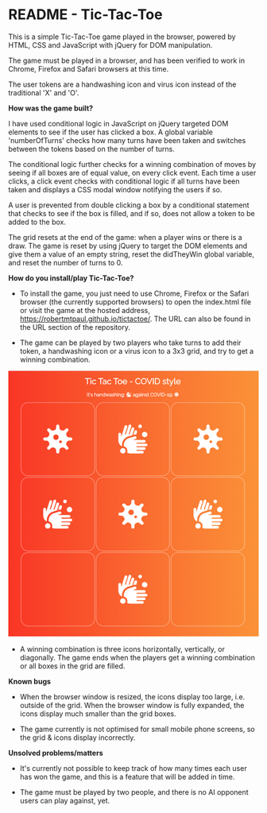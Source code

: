 # README - Tic-Tac-Toe

This is a simple Tic-Tac-Toe game played in the browser, powered by HTML, CSS and JavaScript with jQuery for DOM manipulation. 

The game must be played in a browser, and has been verified to work in Chrome, Firefox and Safari browsers at this time.

The user tokens are a handwashing icon and virus icon instead of the traditional 'X' and 'O'. 

**How was the game built?**

I have used conditional logic in JavaScript on jQuery targeted DOM elements to see if the user has clicked a box. A global variable 'numberOfTurns' checks how many turns have been taken and switches between the tokens based on the number of turns. 

The conditional logic further checks for a winning combination of moves by seeing if all boxes are of equal value, on every click event. Each time a user clicks, a click event checks with conditional logic if all turns have been taken and displays a CSS modal window notifying the users if so.

A user is prevented from double clicking a box by a conditional statement that checks to see if the box is filled, and if so, does not allow a token to be added to the box.

The grid resets at the end of the game: when a player wins or there is a draw. The game is reset by using jQuery to target the DOM elements and give them a value of an empty string, reset the didTheyWin global variable, and reset the number of turns to 0.

**How do you install/play Tic-Tac-Toe?**

- To install the game, you just need to use Chrome, Firefox or the Safari browser (the currently supported browsers) to open the index.html file or visit the game at the hosted address, https://robertmtpaul.github.io/tictactoe/. The URL can also be found in the URL section of the repository. 

- The game can be played by two players who take turns to add their token, a handwashing icon or a virus icon to a 3x3 grid, and try to get a winning combination.

![Screenshot of game](./img/screenshot.png)

- A winning combination is three icons horizontally, vertically, or diagonally. The game ends when the players get a winning combination or all boxes in the grid are filled.

**Known bugs**

- When the browser window is resized, the icons display too large, i.e. outside of the grid. When the browser window is fully expanded, the icons display much smaller than the grid boxes.

- The game currently is not optimised for small mobile phone screens, so the grid & icons display incorrectly.

**Unsolved problems/matters**

- It's currently not possible to keep track of how many times each user has won the game, and this is a feature that will be added in time.

- The game must be played by two people, and there is no AI opponent users can play against, yet. 
